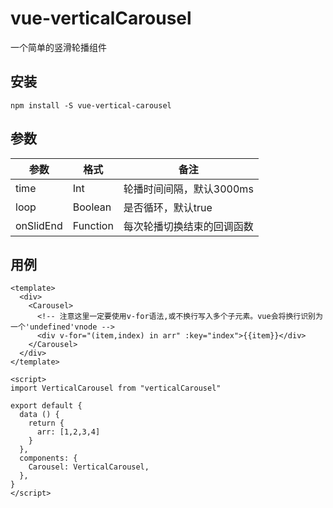 # vue-verticalCarousel
一个简单的竖滑轮播组件

## 安装

`npm install -S vue-vertical-carousel`

## 参数

|参数|格式|备注|
|---|---|---|
|time|Int|轮播时间间隔，默认3000ms|
|loop|Boolean|是否循环，默认true|
|onSlidEnd|Function|每次轮播切换结束的回调函数|

## 用例

```
<template>
  <div>
    <Carousel>
      <!-- 注意这里一定要使用v-for语法,或不换行写入多个子元素。vue会将换行识别为一个'undefined'vnode -->
      <div v-for="(item,index) in arr" :key="index">{{item}}</div>
    </Carousel>
  </div>
</template>

<script>
import VerticalCarousel from "verticalCarousel"

export default {
  data () {
    return {
      arr: [1,2,3,4]
    }
  },
  components: {
    Carousel: VerticalCarousel,
  },
}
</script>
```
